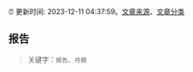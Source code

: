 :alarm_clock: 更新时间: 2023-12-11 04:37:59。[文章来源](/README.md)、[文章分类](/TAGS.md)

## 报告


> 关键字：`报告`、`月报`



